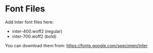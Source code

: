 # Font Files

Add Inter font files here:
- inter-400.woff2 (regular)
- inter-700.woff2 (bold)

You can download them from:
https://fonts.google.com/specimen/Inter